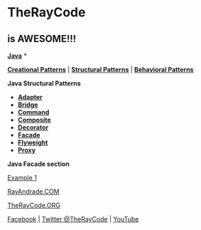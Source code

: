 # TheRayCode
## is AWESOME!!!

**[Java](../README.md)** * 

**[Creational Patterns](../../Creational/README.md)** | **[Structural Patterns](./README.md)** | **[Behavioral Patterns](../../Behavioral/README.md)**

**Java Structural Patterns**

* **[Adapter](../Adapter/README.md)**
* **[Bridge](../Bridge/README.md)**
* **[Command](../Command/README.md)**
* **[Composite](../Composite/README.md)**
* **[Decorator](./README.md)**
* **[Facade](../Facade/README.md)**
* **[Flyweight](../Flyweight/README.md)**
* **[Proxy](../Proxy/README.md)**

**Java Facade section**

[Example 1](./FE1/README.md)  

[RayAndrade.COM](https://www.RayAndrade.com)

[TheRayCode.ORG](https://www.TheRayCode.org)

[Facebook](https://www.facebook.com/TheRayCode/) | [Twitter @TheRayCode](https://www.twitter.com/TheRayCode/) | [YouTube](https://www.youtube.com/AndradeRay/)

